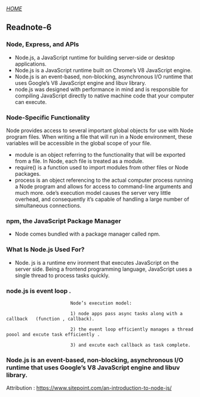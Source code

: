 [*HOME*](https://nassir1976.github.io/reading-notes/)

## Readnote-6

### Node, Express, and APIs
- Node.js, a JavaScript runtime for building server-side or desktop applications.
- Node.js is a JavaScript runtime built on Chrome’s V8 JavaScript engine.
- Node.js is an event-based, non-blocking, asynchronous I/O runtime that uses Google’s V8 JavaScript engine and libuv library.
- node.js was designed with performance in mind and is responsible for compiling JavaScript directly to native machine code that your computer can execute.
 ### Node-Specific Functionality
Node provides access to several important global objects for use with Node program files. When writing a file that will run in a Node environment, these variables will be accessible in the global scope of your file.

- module is an object referring to the functionality that will be exported from a file. In Node, each file is treated as a module.
- require() is a function used to import modules from other files or Node packages.
- process is an object referencing to the actual computer process running a Node program and allows for access to command-line arguments and much more.
ode’s execution model causes the server very little overhead, and consequently it’s capable of handling a large number of simultaneous connections.

 ### npm, the JavaScript Package Manager
- Node comes bundled with a package manager called npm.
 ### What Is Node.js Used For?
- Node. js is a runtime env ironment that executes JavaScript on the server side. Being a frontend programming language, JavaScript uses a single thread to process tasks quickly.

### node.js is event loop .

                            Node’s execution model:
                            
                            1) node apps pass async tasks along with a callback   (function , callback).
                              
                            2) the event loop efficiently manages a thread poool and excute task efficiently .
                            
                            3) and excute each callback as task complete.
 ### Node.js is an event-based, non-blocking, asynchronous I/O runtime that uses Google’s V8 JavaScript engine and libuv library.
 
Attribution : https://www.sitepoint.com/an-introduction-to-node-js/